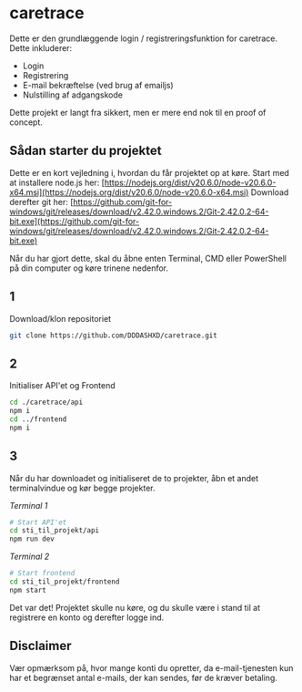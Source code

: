 # caretrace
Dette er den grundlæggende login / registreringsfunktion for caretrace.
Dette inkluderer:
* Login
* Registrering
* E-mail bekræftelse (ved brug af emailjs)
* Nulstilling af adgangskode

Dette projekt er langt fra sikkert, men er mere end nok til en proof of concept.

## Sådan starter du projektet
Dette er en kort vejledning i, hvordan du får projektet op at køre.
Start med at installere node.js her: [https://nodejs.org/dist/v20.6.0/node-v20.6.0-x64.msi](https://nodejs.org/dist/v20.6.0/node-v20.6.0-x64.msi)
Download derefter git her: [https://github.com/git-for-windows/git/releases/download/v2.42.0.windows.2/Git-2.42.0.2-64-bit.exe](https://github.com/git-for-windows/git/releases/download/v2.42.0.windows.2/Git-2.42.0.2-64-bit.exe)

Når du har gjort dette, skal du åbne enten Terminal, CMD eller PowerShell på din computer og køre trinene nedenfor.

## 1
Download/klon repositoriet
```sh
git clone https://github.com/DDDASHXD/caretrace.git
```

## 2
Initialiser API'et og Frontend
```sh
cd ./caretrace/api
npm i
cd ../frontend
npm i
```

## 3
Når du har downloadet og initialiseret de to projekter, åbn et andet terminalvindue og kør begge projekter.

*Terminal 1*
```sh
# Start API'et
cd sti_til_projekt/api
npm run dev
```

*Terminal 2*
```sh
# Start frontend
cd sti_til_projekt/frontend
npm start
```

Det var det! Projektet skulle nu køre, og du skulle være i stand til at registrere en konto og derefter logge ind.

## Disclaimer
Vær opmærksom på, hvor mange konti du opretter, da e-mail-tjenesten kun har et begrænset antal e-mails, der kan sendes, før de kræver betaling.

